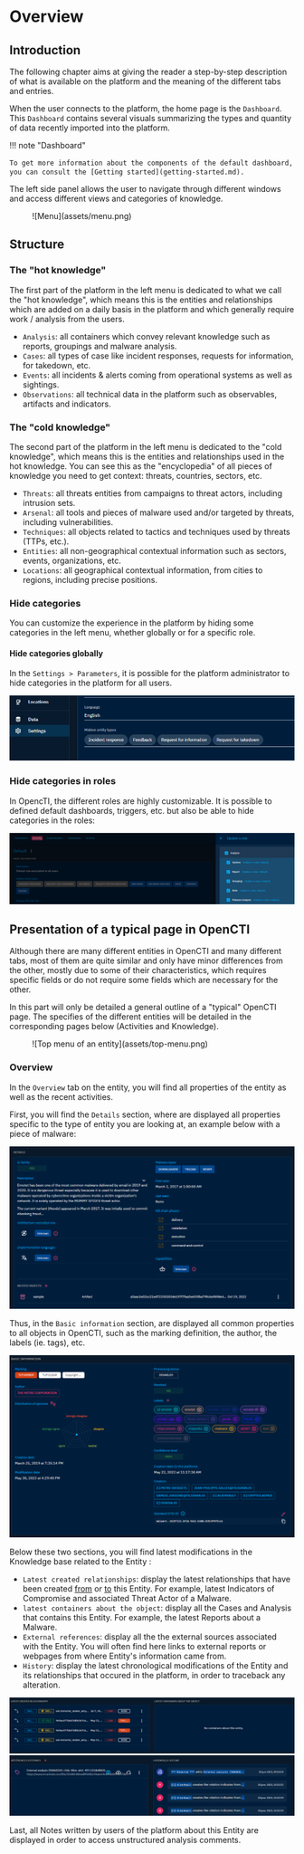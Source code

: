 # Overview

## Introduction

The following chapter aims at giving the reader a step-by-step description of what is available on the platform and the meaning of the different tabs and entries.

When the user connects to the platform, the home page is the `Dashboard`. This `Dashboard` contains several visuals summarizing the types and quantity of data recently imported into the platform.

!!! note "Dashboard"
    
    To get more information about the components of the default dashboard, you can consult the [Getting started](getting-started.md).

The left side panel allows the user to navigate through different windows and access different views and categories of knowledge.

<figure markdown>
  ![Menu](assets/menu.png)
</figure>

## Structure

### The "hot knowledge"

The first part of the platform in the left menu is dedicated to what we call the "hot knowledge", which means this is the entities and relationships which are added on a daily basis in the platform and which generally require work / analysis from the users.

* `Analysis`: all containers which convey relevant knowledge such as reports, groupings and malware analysis.
* `Cases`: all types of case like incident responses, requests for information, for takedown, etc.
* `Events`: all incidents & alerts coming from operational systems as well as sightings.
* `Observations`: all technical data in the platform such as observables, artifacts and indicators.

### The "cold knowledge"

The second part of the platform in the left menu is dedicated to the "cold knowledge", which means this is the entities and relationships used in the hot knowledge. You can see this as the "encyclopedia" of all pieces of knowledge you need to get context: threats, countries, sectors, etc.

* `Threats`: all threats entities from campaigns to threat actors, including intrusion sets.
* `Arsenal`: all tools and pieces of malware used and/or targeted by threats, including vulnerabilities.
* `Techniques`: all objects related to tactics and techniques used by threats (TTPs, etc.).
* `Entities`: all non-geographical contextual information such as sectors, events, organizations, etc.
* `Locations`: all geographical contextual information, from cities to regions, including precise positions.

### Hide categories

You can customize the experience in the platform by hiding some categories in the left menu, whether globally or for a specific role.

#### Hide categories globally

In the `Settings > Parameters`, it is possible for the platform administrator to hide categories in the platform for all users.

![Hide categories globally](assets/hide-global.png)

### Hide categories in roles

In OpencTI, the different roles are highly customizable. It is possible to defined default dashboards, triggers, etc. but also be able to hide categories in the roles:

![Hide categories in roles](assets/hide-roles.png)

## Presentation of a typical page in OpenCTI

Although there are many different entities in OpenCTI and many different tabs, most of them are quite similar and only have minor differences from the other, mostly due to some of their characteristics, which requires specific fields or do not require some fields which are necessary for the other. 

In this part will only be detailed a general outline of a "typical" OpenCTI page. The specifies of the different entities will be detailed in the corresponding pages below (Activities and Knowledge).

<figure markdown>
  ![Top menu of an entity](assets/top-menu.png)
</figure>

### Overview

In the `Overview` tab on the entity, you will find all properties of the entity as well as the recent activities.

First, you will find the `Details` section, where are displayed all properties specific to the type of entity you are looking at, an example below with a piece of malware:

![Details](assets/details.png)

Thus, in the `Basic information` section, are displayed all common properties to all objects in OpenCTI, such as the marking definition, the author, the labels (ie. tags), etc.

![Basic information](assets/basic.png)

Below these two sections, you will find latest modifications in the Knowledge base related to the Entity :
- `Latest created relationships`: display the latest relationships that have been created <u>from</u> or <u>to</u> this Entity. For example, latest Indicators of Compromise and associated Threat Actor of a Malware.
- `latest containers about the object`: display all the Cases and Analysis that contains this Entity. For example, the latest Reports about a Malware.
- `External references`: display all the the external sources associated with the Entity. You will often find here links to external reports or webpages from where Entity's information came from.
- `History`: display the latest chronological modifications of the Entity and its relationships that occured in the platform, in order to traceback any alteration.

![Latest relations and containers](assets/latest_additions.png)
![References and History](assets/ref_and_history.png)

Last, all Notes written by users of the platform about this Entity are displayed in order to access unstructured analysis comments.

